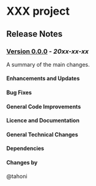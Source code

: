 # XXX project
## Release Notes

### [Version 0.0.0](https://github.com/tahoni/template-react/releases/tag/version-0.0.0) - _20xx-xx-xx_
A summary of the main changes.<br/>

#### Enhancements and Updates

#### Bug Fixes

#### General Code Improvements

#### Licence and Documentation

#### General Technical Changes

#### Dependencies

#### Changes by
@tahoni
